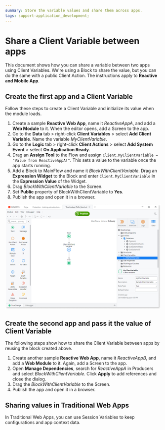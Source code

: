 ```yaml
---
summary: Store the variable values and share them across apps.
tags: support-application_development;
---
```


# Share a Client Variable between apps

This document shows how you can share a variable between two apps using Client Variables. We're using a Block to share the value, but you can do the same with a public Client Action. The instructions apply to **Reactive and Mobile App**.

## Create the first app and a Client Variable

Follow these steps to create a Client Variable and initialize its value when the module loads.

1. Create a sample **Reactive Web App**, name it _ReactiveAppA_, and add a **Web Module** to it. When the editor opens, add a Screen to the app.
1. Go to the **Data** tab > right-click **Client Variables** > select **Add Client Variable**. Name the variable _MyClientVariable_.
1. Go to the **Logic** tab > right-click **Client Actions** > select **Add System Event** > select **On Application Ready**.
1. Drag an **Assign Tool** to the Flow and assign `Client.MyClientVariable = "Value from ReactiveAppA!"`. This sets a value to the variable once the app starts running.
1. Add a Block to MainFlow and name it _BlockWithClientVariable_. Drag an **Expression Widget** to the Block and enter `Client.MyClientVariable` in the **Expression Value** of the Widget.
1. Drag _BlockWithClientVariable_ to the Screen.
1. Set **Public** property of BlockWithClientVariable to **Yes**.
1. Publish the app and open it in a browser.

![Sample App A with a Client Variable](<images/client-variable.png?width=700>)

## Create the second app and pass it the value of Client Variable

The following steps show how to share the Client Variable between apps by reusing the block created above.

1. Create another sample **Reactive Web App**, name it _ReactiveAppB_, and add a **Web Module** to it. Again, add a Screen to the app.
2. Open **Manage Dependencies**, search for _ReactiveAppA_ in Producers and select _BlockWithClientVariable_. Click **Apply** to add references and close the dialog.
3. Drag the _BlockWithClientVariable_ to the Screen.
4. Publish the app and open it in a browser.

## Sharing values in Traditional Web Apps 

In Traditional Web Apps, you can use Session Variables to keep configurations and app context data.
